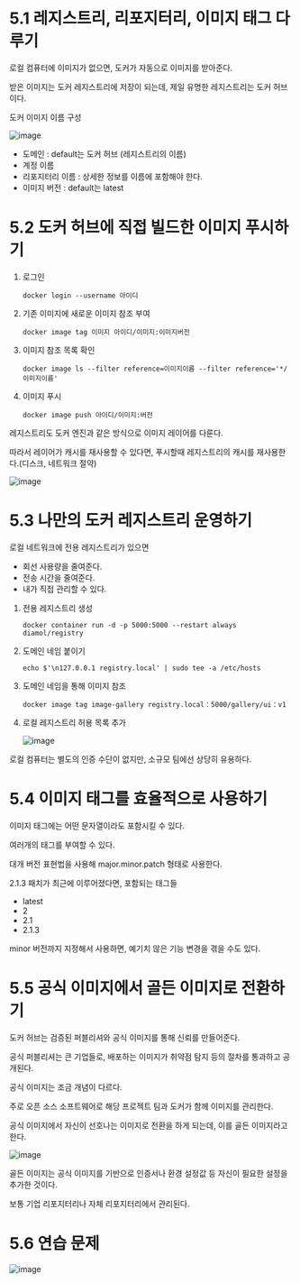 # 5.1 레지스트리, 리포지터리, 이미지 태그 다루기

로컬 컴퓨터에 이미지가 없으면, 도커가 자동으로 이미지를 받아준다. 

받은 이미지는 도커 레지스트리에 저장이 되는데, 제일 유명한 레지스트리는 도커 허브이다.

도커 이미지 이름 구성

![image](https://github.com/user-attachments/assets/afe1c333-845d-4cab-8831-a83133a3ba3e)

- 도메인 : default는 도커 허브 (레지스트리의 이름)
- 계정 이름
- 리포지터리 이름 : 상세한 정보를 이름에 포함해야 한다.
- 이미지 버전 : default는 latest

# 5.2 도커 허브에 직접 빌드한 이미지 푸시하기

1. 로그인
    
    `docker login --username 아이디`
    
2. 기존 이미지에 새로운 이미지 참조 부여
    
    `docker image tag 이미지 아이디/이미지:이미지버전`
    
3. 이미지 참조 목록 확인
    
    `docker image ls --filter reference=이미지이름 --filter reference='*/이미지이름'`
    
4. 이미지 푸시
    
    `docker image push 아이디/이미지:버전`
    

레지스트리도 도커 엔진과 같은 방식으로 이미지 레이어를 다룬다.

따라서 레이어가 캐시를 재사용할 수 있다면, 푸시할때 레지스트리의 캐시를 재사용한다.(디스크, 네트워크 절약)

![image](https://github.com/user-attachments/assets/e80b7076-dc02-4a64-8309-cea2dac1dd55)

# 5.3 나만의 도커 레지스트리 운영하기

로컬 네트워크에 전용 레지스트리가 있으면

- 회선 사용량을 줄여준다.
- 전송 시간을 줄여준다.
- 내가 직접 관리할 수 있다.

1. 전용 레지스트리 생성
    
    `docker container run -d -p 5000:5000 --restart always diamol/registry` 
    
2. 도메인 네임 붙이기
    
    `echo $'\n127.0.0.1 registry.local' | sudo tee -a /etc/hosts`
    
3. 도메인 네임을 통해 이미지 참조
    
    `docker image tag image-gallery registry.local：5000/gallery/ui：v1`
    
4. 로컬 레지스트리 허용 목록 추가
    
    ![image](https://github.com/user-attachments/assets/85ceb5c2-2fee-4b00-a37d-34a876712bf4)

    

로컬 컴퓨터는 별도의 인증 수단이 없지만, 소규모 팀에선 상당히 유용하다.

# 5.4 이미지 태그를 효율적으로 사용하기

이미지 태그에는 어떤 문자열이라도 포함시킬 수 있다.

여러개의 태그를 부여할 수 있다.

대개 버전 표현법을 사용해 major.minor.patch 형태로 사용한다.

2.1.3 패치가 최근에 이루어졌다면, 포함되는 태그들

- latest
- 2
- 2.1
- 2.1.3

minor 버전까지 지정해서 사용하면, 예기치 않은 기능 변경을 겪을 수도 있다.

# 5.5 공식 이미지에서 골든 이미지로 전환하기

도커 허브는 검증된 퍼블리셔와 공식 이미지를 통해 신뢰를 만들어준다.

공식 퍼블리셔는 큰 기업들로, 배포하는 이미지가 취약점 탐지 등의 절차를 통과하고 공개된다.

공식 이미지는 조금 개념이 다르다.

주로 오픈 소스 소프트웨어로 해당 프로젝트 팀과 도커가 함께 이미지를 관리한다.

공식 이미지에서 자신이 선호나는 이미지로 전환을 하게 되는데, 이를 골든 이미지라고 한다.

![image](https://github.com/user-attachments/assets/8f3569c5-77ce-4e50-8125-ead8c7c58d55)

골든 이미지는 공식 이미지를 기반으로 인증서나 환경 설정값 등 자신이 필요한 설정을 추가한 것이다.

보통 기업 리포지터리나 자체 리포지터리에서 관리된다.

# 5.6 연습 문제

![image](https://github.com/user-attachments/assets/73e3acfa-a4af-4531-9fbc-04a28d767187)
